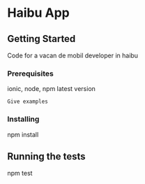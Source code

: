 # Haibu App

## Getting Started

Code for a vacan de mobil developer in haibu

### Prerequisites

ionic, node, npm latest version 
```
Give examples
```

### Installing

npm install

## Running the tests

npm test
